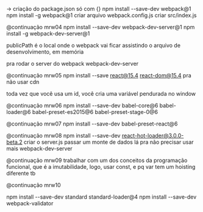 
-> 
criação do package.json só com {}
npm install --save-dev webpack@1
npm install -g webpack@1
criar arquivo webpack.config.js
criar src/index.js

@continuação mrw04
npm install --save-dev webpack-dev-server@1
npm install -g webpack-dev-server@1

publicPath é o local onde o webpack vai ficar assistindo o arquivo de desenvolvimento, em memória

pra rodar o server do webpack
webpack-dev-server

@continuação mrw05
npm install --save react@15.4 react-dom@15.4
pra não usar cdn

toda vez que você usa um id, você cria uma variável pendurada no window

@continuação mrw06
npm install --save-dev babel-core@6 babel-loader@6 babel-preset-es2015@6 babel-preset-stage-0@6

@continuação mrw07
npm install --save-dev babel-preset-react@6

@continuação mrw08
npm install --save-dev react-hot-loader@3.0.0-beta.2
criar o server.js
passar um monte de dados lá pra não precisar usar mais webpack-dev-server

@continuação mrw09
trabalhar com um dos conceitos da programação funcional, que é a imutabilidade, logo, usar const, e pq var tem um hoisting diferente tb

@continuação mrw10

npm install --save-dev standard standard-loader@4
npm install --save-dev webpack-validator